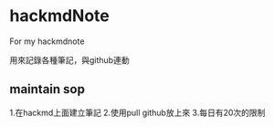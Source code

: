 # hackmdNote
For my hackmdnote

用來記錄各種筆記，與github連動

## maintain sop
1.在hackmd上面建立筆記
2.使用pull github放上來
3.每日有20次的限制
